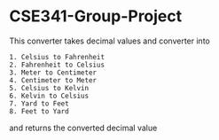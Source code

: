 # CSE341-Group-Project

This converter takes decimal values and converter into 

    1. Celsius to Fahrenheit
    2. Fahrenheit to Celsius
    3. Meter to Centimeter
    4. Centimeter to Meter
    5. Celsius to Kelvin
    6. Kelvin to Celsius
    7. Yard to Feet
    8. Feet to Yard
    
and returns the converted decimal value
